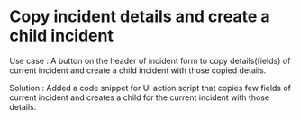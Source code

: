 # Copy incident details and create a child incident

Use case : A button on the header of incident form to copy details(fields) of current incident and create a child incident with those copied details.

Solution : Added a code snippet for UI action script that copies few fields of current incident and creates a child for the current incident with those details.
